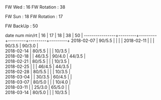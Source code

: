 FW Wed      : 16 
FW Rotation : 38

FW Sun      : 18
FW Rotation : 17

FW BackUp   : 50

date num min/rt |    16   |    17   |    18   |    38   |    50   | 
----------------+---------+---------+---------+---------+---------+
2018-02-07      |  90/5.5 |         |         |         |
2018-02-11      |         |         |  90/3.5 |  90/3.0 |        
2018-02-14      |  80/5.5 |         |         |  10/3.5 |        
2018-02-18      |         |  46/3.5 |  90/4.0 |  44/3.5 |        
2018-02-21      |  80/5.5 |         |         |  10/3.5 |        
2018-02-25      |         |         |  46/4.5 |  44/3.5 |        
2018-02-28      |  80/5.5 |         |         |  10/3.5 |        
2018-03-04      |         |  30/3.5 |  60/4.5 |         |        
2018-03-07      |  80/5.0 |         |         |  10/4.0 |        
2018-03-11      |         |  25/3.0 |  65/5.0 |         |        
2018-03-14      |  80/5.0 |         |         |  10/3.5 |        
